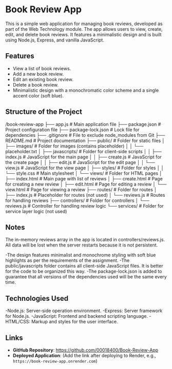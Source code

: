 # Book Review App

This is a simple web application for managing book reviews, developed as part of the Web Technology module. The app allows users to view, create, edit, and delete book reviews. It features a minimalistic design and is built using Node.js, Express, and vanilla JavaScript.

## Features

- View a list of book reviews.
- Add a new book review.
- Edit an existing book review.
- Delete a book review.
- Minimalistic design with a monochromatic color scheme and a single accent color (soft blue).

## Structure of the Project
/book-review-app
├── app.js              # Main application file
├── package.json        # Project configuration file
├── package-lock.json   # Lock file for dependencies
├── .gitignore          # File to exclude node_modules from Git
├── README.md           # Project documentation
├── public/             # Folder for static files
│   ├── images/         # Folder for images (contains placeholder)
│   │   └── placeholder.txt
│   ├── javascripts/    # Folder for client-side scripts
│   │   ├── index.js    # JavaScript for the main page
│   │   ├── create.js   # JavaScript for the create page
│   │   ├── edit.js     # JavaScript for the edit page
│   │   └── view.js     # JavaScript for the view page
│   ├── styles/         # Folder for styles
│   │   └── style.css   # Main stylesheet
│   └── views/          # Folder for HTML pages
│       ├── index.html  # Main page with list of reviews
│       ├── create.html # Page for creating a new review
│       ├── edit.html   # Page for editing a review
│       └── view.html   # Page for viewing a review
├── routes/             # Folder for routes
│   ├── index.js        # Placeholder for routes (not used)
│   └── reviews.js      # Routes for handling reviews
├── controllers/        # Folder for controllers
│   └── reviews.js      # Controller for handling review logic
└── services/           # Folder for service layer logic (not used)

## Notes
The in-memory reviews array in the app is located in controllers/reviews.js. All data will be lost when the server restarts because it is not persistent.

-The design features minimalist and monochrome styling with soft blue highlights as per the requirements of the assignment.
-The public/javascripts folder contains all client-side JavaScript files. It is better for the code to be organized this way.
-The package-lock.json is added to guarantee that all versions of the dependencies used will be the same every time.

## Technologies Used

-Node.js: Server-side operation environment.
-Express: Server framework for Node.js.
-JavaScript: Frontend and backend scripting language.
-HTML/CSS: Markup and styles for the user interface.

## Links

- **GitHub Repository**: https://github.com/00018400/Book-Review-App
- **Deployed Application**: (Add the link after deploying to Render, e.g., `https://book-review-app.onrender.com`)